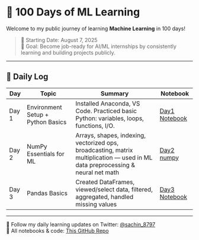 # 🚀 100 Days of ML Learning 

Welcome to my public journey of learning **Machine Learning** in 100 days!

> 📅 Starting Date: August 7, 2025  
> 🧠 Goal: Become job-ready for AI/ML internships by consistently learning and building projects publicly.

---

## 📅 Daily Log

| Day | Topic | Summary | Notebook |
|-----|-------|---------|----------|
| Day 1 | Environment Setup + Python Basics | Installed Anaconda, VS Code. Practiced basic Python: variables, loops, functions, I/O. | [Day1 Notebook](./Day1/day1-notebook.ipynb) |
| Day 2 | NumPy Essentials for ML | Arrays, shapes, indexing, vectorized ops, broadcasting, matrix multiplication — used in ML data preprocessing & neural net math | [Day2 numpy](./Day2/numpy.ipynb)              |
| Day 3   | Pandas Basics    | Created DataFrames, viewed/select data, filtered, aggregated, handled missing values   | [Day3 Notebook](Day3/pandas.ipynb)        |
---

🧠 Follow my daily learning updates on Twitter: [@sachin_8797](https://twitter.com/sachin_8797)  
📘 All notebooks & code: [This GitHub Repo](https://github.com/SachinMugade8797/100DaysOfML-Learning)
